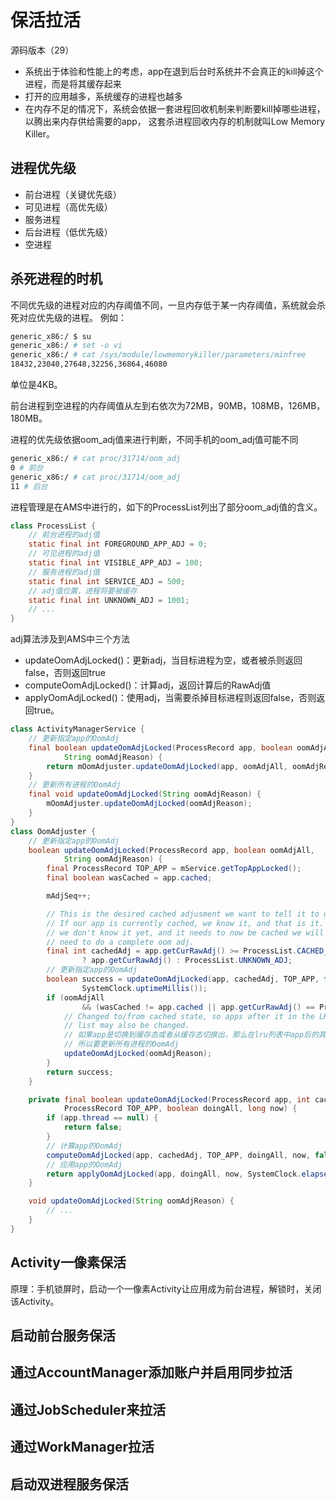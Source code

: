 # 保活拉活
源码版本（29）
- 系统出于体验和性能上的考虑，app在退到后台时系统并不会真正的kill掉这个进程，而是将其缓存起来
- 打开的应用越多，系统缓存的进程也越多
- 在内存不足的情况下，系统会依据一套进程回收机制来判断要kill掉哪些进程，以腾出来内存供给需要的app，
这套杀进程回收内存的机制就叫Low Memory Killer。

## 进程优先级

- 前台进程（关键优先级）
- 可见进程（高优先级）
- 服务进程
- 后台进程（低优先级）
- 空进程

## 杀死进程的时机

不同优先级的进程对应的内存阈值不同，一旦内存低于某一内存阈值，系统就会杀死对应优先级的进程。
例如：
```bash
generic_x86:/ $ su
generic_x86:/ # set -o vi
generic_x86:/ # cat /sys/module/lowmemorykiller/parameters/minfree
18432,23040,27648,32256,36864,46080
```
单位是4KB。

前台进程到空进程的内存阈值从左到右依次为72MB，90MB，108MB，126MB，180MB。

进程的优先级依据oom_adj值来进行判断，不同手机的oom_adj值可能不同
```bash
generic_x86:/ # cat proc/31714/oom_adj
0 # 前台
generic_x86:/ # cat proc/31714/oom_adj
11 # 后台
```
进程管理是在AMS中进行的，如下的ProcessList列出了部分oom_adj值的含义。
```java
class ProcessList {
    // 前台进程的adj值
    static final int FOREGROUND_APP_ADJ = 0;
    // 可见进程的adj值
    static final int VISIBLE_APP_ADJ = 100;
    // 服务进程的adj值
    static final int SERVICE_ADJ = 500;
    // adj值位置，进程将要被缓存
    static final int UNKNOWN_ADJ = 1001;
    // ...
}
```
adj算法涉及到AMS中三个方法
- updateOomAdjLocked()：更新adj，当目标进程为空，或者被杀则返回false，否则返回true
- computeOomAdjLocked()：计算adj，返回计算后的RawAdj值
- applyOomAdjLocked()：使用adj，当需要杀掉目标进程则返回false，否则返回true。
```java
class ActivityManagerService {
    // 更新指定app的OomAdj
    final boolean updateOomAdjLocked(ProcessRecord app, boolean oomAdjAll,
            String oomAdjReason) {
        return mOomAdjuster.updateOomAdjLocked(app, oomAdjAll, oomAdjReason);
    }
    // 更新所有进程的OomAdj
    final void updateOomAdjLocked(String oomAdjReason) {
        mOomAdjuster.updateOomAdjLocked(oomAdjReason);
    }
}
class OomAdjuster {
    // 更新指定app的OomAdj
    boolean updateOomAdjLocked(ProcessRecord app, boolean oomAdjAll,
            String oomAdjReason) {
        final ProcessRecord TOP_APP = mService.getTopAppLocked();
        final boolean wasCached = app.cached;

        mAdjSeq++;

        // This is the desired cached adjusment we want to tell it to use.
        // If our app is currently cached, we know it, and that is it.  Otherwise,
        // we don't know it yet, and it needs to now be cached we will then
        // need to do a complete oom adj.
        final int cachedAdj = app.getCurRawAdj() >= ProcessList.CACHED_APP_MIN_ADJ
                ? app.getCurRawAdj() : ProcessList.UNKNOWN_ADJ;
        // 更新指定app的OomAdj
        boolean success = updateOomAdjLocked(app, cachedAdj, TOP_APP, false,
                SystemClock.uptimeMillis());
        if (oomAdjAll
                && (wasCached != app.cached || app.getCurRawAdj() == ProcessList.UNKNOWN_ADJ)) {
            // Changed to/from cached state, so apps after it in the LRU
            // list may also be changed.
            // 如果app是切换到缓存态或者从缓存态切换出，那么在lru列表中app后的其他进程OomAdj的值可能会发生改变，
            // 所以要更新所有进程的OomAdj
            updateOomAdjLocked(oomAdjReason);
        }
        return success;
    }

    private final boolean updateOomAdjLocked(ProcessRecord app, int cachedAdj,
            ProcessRecord TOP_APP, boolean doingAll, long now) {
        if (app.thread == null) {
            return false;
        }
        // 计算app的OomAdj
        computeOomAdjLocked(app, cachedAdj, TOP_APP, doingAll, now, false);
        // 应用app的OomAdj
        return applyOomAdjLocked(app, doingAll, now, SystemClock.elapsedRealtime());
    }

    void updateOomAdjLocked(String oomAdjReason) {
        // ...
    }
}
```

## Activity一像素保活

原理：手机锁屏时，启动一个一像素Activity让应用成为前台进程，解锁时，关闭该Activity。

## 启动前台服务保活

## 通过AccountManager添加账户并启用同步拉活

## 通过JobScheduler来拉活

## 通过WorkManager拉活

## 启动双进程服务保活